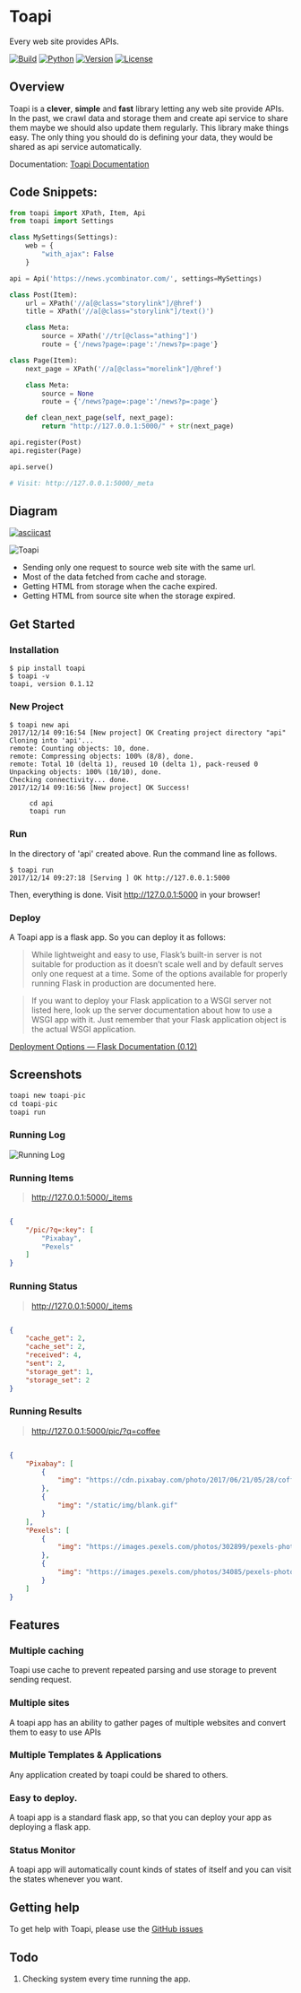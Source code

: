 # Toapi

Every web site provides APIs.

[![Build](https://travis-ci.org/gaojiuli/toapi.svg?branch=master)](https://travis-ci.org/gaojiuli/toapi)
[![Python](https://img.shields.io/pypi/pyversions/toapi.svg)](https://pypi.python.org/pypi/toapi/)
[![Version](https://img.shields.io/pypi/v/toapi.svg)](https://pypi.python.org/pypi/toapi/)
[![License](https://img.shields.io/pypi/l/toapi.svg)](https://pypi.python.org/pypi/toapi/)

## Overview

Toapi is a **clever**, **simple** and **fast** library letting any 
web site provide APIs. In the past, we crawl data and storage them and create 
api service to share them maybe we should also update them regularly. 
This library make things easy. The only thing you should do is defining your data, 
they would be shared as api service automatically.

Documentation: [Toapi Documentation](http://www.toapi.org)

## Code Snippets:

```python
from toapi import XPath, Item, Api
from toapi import Settings

class MySettings(Settings):
    web = {
        "with_ajax": False
    }

api = Api('https://news.ycombinator.com/', settings=MySettings)

class Post(Item):
    url = XPath('//a[@class="storylink"]/@href')
    title = XPath('//a[@class="storylink"]/text()')

    class Meta:
        source = XPath('//tr[@class="athing"]')
        route = {'/news?page=:page':'/news?p=:page'}

class Page(Item):
    next_page = XPath('//a[@class="morelink"]/@href')

    class Meta:
        source = None
        route = {'/news?page=:page':'/news?p=:page'}

    def clean_next_page(self, next_page):
        return "http://127.0.0.1:5000/" + str(next_page)

api.register(Post)
api.register(Page)

api.serve()

# Visit: http://127.0.0.1:5000/_meta
```

## Diagram

[![asciicast](https://asciinema.org/a/shet2Ba9d4muCbZ6C3f56EbAt.png)](https://asciinema.org/a/shet2Ba9d4muCbZ6C3f56EbAt)


![Toapi](./diagram.png)


- Sending only one request to source web site with the same url.
- Most of the data fetched from cache and storage.
- Getting HTML from storage when the cache expired.
- Getting HTML from source site when the storage expired.

## Get Started

### Installation

```text
$ pip install toapi
$ toapi -v
toapi, version 0.1.12
```

### New Project

```text
$ toapi new api
2017/12/14 09:16:54 [New project] OK Creating project directory "api" 
Cloning into 'api'...
remote: Counting objects: 10, done.
remote: Compressing objects: 100% (8/8), done.
remote: Total 10 (delta 1), reused 10 (delta 1), pack-reused 0
Unpacking objects: 100% (10/10), done.
Checking connectivity... done.
2017/12/14 09:16:56 [New project] OK Success! 

     cd api
     toapi run

```

### Run

In the directory of 'api' created above. Run the command line as follows.

```text
$ toapi run
2017/12/14 09:27:18 [Serving ] OK http://127.0.0.1:5000
```

Then, everything is done. Visit http://127.0.0.1:5000 in your browser!

### Deploy

A Toapi app is a flask app. So you can deploy it as follows:


> While lightweight and easy to use, Flask’s built-in server is not suitable for production as it doesn’t scale well and by default serves only one request at a time. Some of the options available for properly running Flask in production are documented here.

> If you want to deploy your Flask application to a WSGI server not listed here, look up the server documentation about how to use a WSGI app with it. Just remember that your Flask application object is the actual WSGI application.

[Deployment Options &#8212; Flask Documentation (0.12)](http://flask.pocoo.org/docs/0.12/deploying/)

## Screenshots

```python
toapi new toapi-pic
cd toapi-pic
toapi run
```

### Running Log

![Running Log](./imgs/runinglog.png)

### Running Items

> http://127.0.0.1:5000/_items

``` json

{
    "/pic/?q=:key": [
        "Pixabay",
        "Pexels"
    ]
}

```

### Running Status

> http://127.0.0.1:5000/_items

``` json

{
    "cache_get": 2,
    "cache_set": 2,
    "received": 4,
    "sent": 2,
    "storage_get": 1,
    "storage_set": 2
}

```

### Running Results

> http://127.0.0.1:5000/pic/?q=coffee

``` json

{
    "Pixabay": [
        {
            "img": "https://cdn.pixabay.com/photo/2017/06/21/05/28/coffee-2426110__340.png"
        },
        {
            "img": "/static/img/blank.gif"
        }
    ],
    "Pexels": [
        {
            "img": "https://images.pexels.com/photos/302899/pexels-photo-302899.jpeg?h=350&auto=compress&cs=tinysrgb"
        },
        {
            "img": "https://images.pexels.com/photos/34085/pexels-photo.jpg?h=350&auto=compress&cs=tinysrgb"
        }
    ]
}

```

## Features

### Multiple caching

Toapi use cache to prevent repeated parsing and use storage to prevent sending request.

### Multiple sites

A toapi app has an ability to gather pages of multiple websites and convert them to easy to use APIs

### Multiple Templates & Applications

Any application created by toapi could be shared to others.

### Easy to deploy.

A toapi app is a standard flask app, so that you can deploy your app as deploying a flask app.

### Status Monitor

A toapi app will automatically count kinds of states of itself and you can visit the states whenever you want.

## Getting help

To get help with Toapi, please use the [GitHub issues]

[GitHub issues]: https://github.com/gaojiuli/toapi/issues
[GitHub project pages]: https://help.github.com/articles/creating-project-pages-manually/
[pip]: http://pip.readthedocs.io/en/stable/installing/
[Python]: https://www.python.org/

## Todo

1. Checking system every time running the app.

